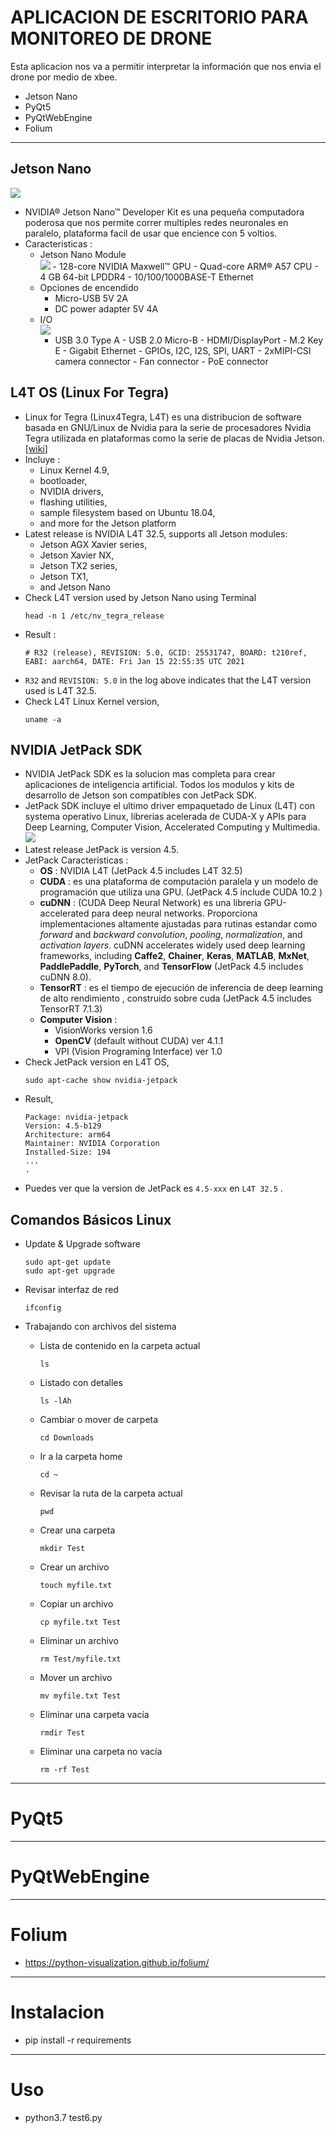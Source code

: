 # APLICACION DE ESCRITORIO PARA MONITOREO DE DRONE

Esta aplicacion nos va a permitir interpretar la información que nos envia el drone por medio de xbee.

- Jetson Nano
- PyQt5
- PyQtWebEngine
- Folium

---

## Jetson Nano<br>

![](resource/jetson-nano-dev-kit-B01.png)

- NVIDIA® Jetson Nano™ Developer Kit es una pequeña computadora poderosa que nos permite correr multiples redes neuronales en paralelo, plataforma facil de usar que encience con 5 voltios.
- Caracteristicas :
  - Jetson Nano Module<br>
    ![](resource/nvidia-jetson-nano-module.jpg) - 128-core NVIDIA Maxwell™ GPU - Quad-core ARM® A57 CPU - 4 GB 64-bit LPDDR4 - 10/100/1000BASE-T Ethernet
  - Opciones de encendido
    - Micro-USB 5V 2A
    - DC power adapter 5V 4A
  - I/O<br>
    ![](resource/jetson-nano-b01.png)
    - USB 3.0 Type A - USB 2.0 Micro-B - HDMI/DisplayPort - M.2 Key E - Gigabit Ethernet - GPIOs, I2C, I2S, SPI, UART - 2xMIPI-CSI camera connector - Fan connector - PoE connector

## L4T OS (Linux For Tegra)

- Linux for Tegra (Linux4Tegra, L4T) es una distribucion de software basada en GNU/Linux de Nvidia para la serie de procesadores Nvidia Tegra utilizada en plataformas como la serie de placas de Nvidia Jetson. [[wiki](https://en.wikipedia.org/wiki/Linux_for_Tegra)]
- Incluye :
  - Linux Kernel 4.9,
  - bootloader,
  - NVIDIA drivers,
  - flashing utilities,
  - sample filesystem based on Ubuntu 18.04,
  - and more for the Jetson platform
- Latest release is NVIDIA L4T 32.5, supports all Jetson modules:
  - Jetson AGX Xavier series,
  - Jetson Xavier NX,
  - Jetson TX2 series,
  - Jetson TX1,
  - and Jetson Nano
- Check L4T version used by Jetson Nano using Terminal
  ```
  head -n 1 /etc/nv_tegra_release
  ```
- Result :
  ```
  # R32 (release), REVISION: 5.0, GCID: 25531747, BOARD: t210ref, EABI: aarch64, DATE: Fri Jan 15 22:55:35 UTC 2021
  ```
- `R32` and `REVISION: 5.0` in the log above indicates that the L4T version used is L4T 32.5.
- Check L4T Linux Kernel version,
  ```
  uname -a
  ```

## NVIDIA JetPack SDK

- NVIDIA JetPack SDK es la solucion mas completa para crear aplicaciones de inteligencia artificial. Todos los modulos y kits de desarrollo de Jetson son compatibles con JetPack SDK.
- JetPack SDK incluye el ultimo driver empaquetado de Linux (L4T) con systema operativo Linux, librerias acelerada de CUDA-X y APIs para Deep Learning, Computer Vision, Accelerated Computing y Multimedia. <br>
  ![](resource/jetpack.jpg)
- Latest release JetPack is version 4.5.
- JetPack Caracteristicas :
  - **OS** : NVIDIA L4T (JetPack 4.5 includes L4T 32.5)
  - **CUDA** : es una plataforma de computación paralela y un modelo de programación que utiliza una GPU. (JetPack 4.5 include CUDA 10.2 )
  - **cuDNN** : (CUDA Deep Neural Network) es una libreria GPU-accelerated para deep neural networks. Proporciona implementaciones altamente ajustadas para rutinas estandar como _forward_ and _backward convolution_, _pooling_, _normalization_, and _activation layers_. cuDNN accelerates widely used deep learning frameworks, including **Caffe2**, **Chainer**, **Keras**, **MATLAB**, **MxNet**, **PaddlePaddle**, **PyTorch**, and **TensorFlow** (JetPack 4.5 includes cuDNN 8.0).
  - **TensorRT** : es el tiempo de ejecución de inferencia de deep learning de alto rendimiento , construido sobre cuda (JetPack 4.5 includes TensorRT 7.1.3)
  - **Computer Vision** :
    - VisionWorks version 1.6
    - **OpenCV** (default without CUDA) ver 4.1.1
    - VPI (Vision Programing Interface) ver 1.0
- Check JetPack version en L4T OS,
  ```
  sudo apt-cache show nvidia-jetpack
  ```
- Result,
  ```
  Package: nvidia-jetpack
  Version: 4.5-b129
  Architecture: arm64
  Maintainer: NVIDIA Corporation
  Installed-Size: 194
  ...
  .
  ```
- Puedes ver que la version de JetPack es `4.5-xxx` en `L4T 32.5` .

## Comandos Básicos Linux

- Update & Upgrade software
  ```
  sudo apt-get update
  sudo apt-get upgrade
  ```
- Revisar interfaz de red
  ```
  ifconfig
  ```
- Trabajando con archivos del sistema

  - Lista de contenido en la carpeta actual
    ```
    ls
    ```
  - Listado con detalles
    ```
    ls -lAh
    ```
  - Cambiar o mover de carpeta
    ```
    cd Downloads
    ```
  - Ir a la carpeta home
    ```
    cd ~
    ```
  - Revisar la ruta de la carpeta actual
    ```
    pwd
    ```
  - Crear una carpeta

    ```
    mkdir Test
    ```

  - Crear un archivo
    ```
    touch myfile.txt
    ```
  - Copiar un archivo
    ```
    cp myfile.txt Test
    ```
  - Eliminar un archivo
    ```
    rm Test/myfile.txt
    ```
  - Mover un archivo
    ```
    mv myfile.txt Test
    ```
  - Eliminar una carpeta vacía
    ```
    rmdir Test
    ```
  - Eliminar una carpeta no vacía
    ```
    rm -rf Test
    ```

---

# PyQt5

---

# PyQtWebEngine

---

# Folium

- https://python-visualization.github.io/folium/

---

# Instalacion

- pip install -r requirements

---

# Uso

- python3.7 test6.py
